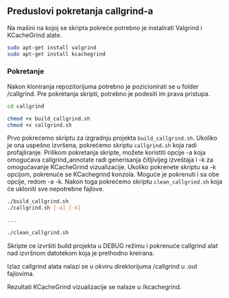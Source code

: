 ## Preduslovi pokretanja callgrind-a

Na mašini na kojoj se skripta pokreće potrebno je instalirati Valgrind i KCacheGrind alate.

```bash
sudo apt-get install valgrind
sudo apt-get install kcachegrind
```

### Pokretanje
Nakon kloniranja repozitorijuma potrebno je pozicionirati se u folder /callgrind.
Pre pokretanja skripti, potrebno je podesiti im prava pristupa.

```bash
cd callgrind

chmod +x build_callgrind.sh
chmod +x callgrind.sh

```

Prvo pokrećemo skriptu za izgradnju projekta `build_callgrind.sh`.
Ukoliko je ona uspešno izvršena, pokrećemo skriptu `callgrind.sh` koja radi profajliranje. Prilikom pokretanja skripte, možete koristiti opcije -a koja omogućava callgrind_annotate radi generisanja čitljivijeg izveštaja i -k za omogućavanje KCacheGrind vizualizacije. Ukoliko pokrenete skriptu sa -k opcijom, pokrenuće se KCachegrind konzola. Moguće je pokrenuti i sa obe opcije, redom -a -k.
Nakon toga pokrećemo skriptu `clean_callgrind.sh` koja će ukloniti sve nepotrebne fajlove.

```bash
./build_callgrind.sh
./callgrind.sh [-a] [-k]

...

./clean_callgrind.sh

```

Skripte ce izvršiti build projekta u DEBUG režimu i pokrenuće callgrind alat nad izvršnom datotekom koja je prethodno kreirana.

Izlaz callgrind alata nalazi se u okviru direktorijuma /callgrind u .out fajlovima. 

Rezultati KCacheGrind vizualizacije se nalaze u /kcachegrind.